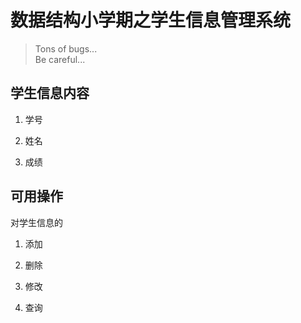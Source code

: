 # 数据结构小学期之学生信息管理系统

>Tons of bugs...    
>Be careful...

## 学生信息内容

1) 学号

2) 姓名

3) 成绩

## 可用操作

对学生信息的

1) 添加

2) 删除

3) 修改

4) 查询
